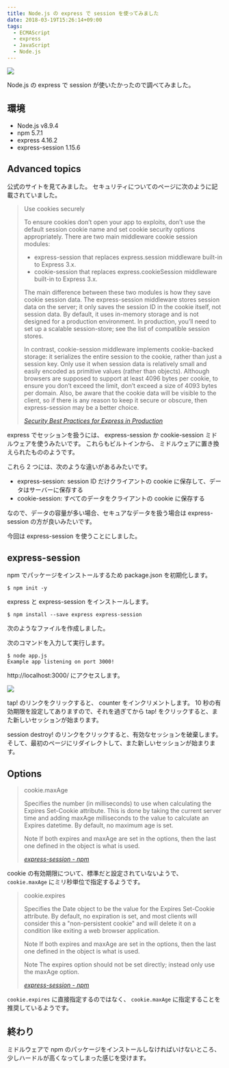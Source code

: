 ```yaml
---
title: Node.js の express で session を使ってみました
date: 2018-03-19T15:26:14+09:00
tags:
  - ECMAScript
  - express
  - JavaScript
  - Node.js
---
```


![](http://expressjs.com/images/favicon.png)

<!--more-->

Node.js の express で session が使いたかったので調べてみました。

## 環境

* Node.js v8.9.4
* npm 5.7.1
* express 4.16.2
* express-session 1.15.6

## Advanced topics

公式のサイトを見てみました。
セキュリティについてのページに次のように記載されていました。

> Use cookies securely
>
> To ensure cookies don’t open your app to exploits, don’t use the default session cookie name and set cookie security options appropriately.
> There are two main middleware cookie session modules:
>
> * express-session that replaces express.session middleware built-in to Express 3.x.
> * cookie-session that replaces express.cookieSession middleware built-in to Express 3.x.
>
> The main difference between these two modules is how they save cookie session data. The express-session middleware stores session data on the server; it only saves the session ID in the cookie itself, not session data. By default, it uses in-memory storage and is not designed for a production environment. In production, you’ll need to set up a scalable session-store; see the list of compatible session stores.
>
> In contrast, cookie-session middleware implements cookie-backed storage: it serializes the entire session to the cookie, rather than just a session key. Only use it when session data is relatively small and easily encoded as primitive values (rather than objects). Although browsers are supposed to support at least 4096 bytes per cookie, to ensure you don’t exceed the limit, don’t exceed a size of 4093 bytes per domain. Also, be aware that the cookie data will be visible to the client, so if there is any reason to keep it secure or obscure, then express-session may be a better choice.
>
> <cite>[Security Best Practices for Express in Production](https://expressjs.com/en/advanced/best-practice-security.html#use-cookies-securely)</cite>

express でセッションを扱うには、 express-session か cookie-session ミドルウェアを使うみたいです。
これらもビルトインから、 ミドルウェアに置き換えられたもののようです。

これら 2 つには、次のような違いがあるみたいです。

* express-session: session ID だけクライアントの cookie に保存して、データはサーバーに保存する
* cookie-session: すべてのデータをクライアントの cookie に保存する

なので、データの容量が多い場合、セキュアなデータを扱う場合は express-session の方が良いみたいです。

今回は express-session を使うことにしました。

## express-session

npm でパッケージをインストールするため package.json を初期化します。

```
$ npm init -y
```

express と express-session をインストールします。

```
$ npm install --save express express-session
```

次のようなファイルを作成しました。

<script src="https://gist.github.com/va2577/3ced1d2faa09ab1822a6f28415111aa8.js"></script>

次のコマンドを入力して実行します。

```
$ node app.js
Example app listening on port 3000!
```

http://localhost:3000/ にアクセスします。

![](/img/108-01.png)

tap! のリンクをクリックすると、 counter をインクリメントします。
10 秒の有効期限を設定してありますので、それを過ぎてから tap! をクリックすると、また新しいセッションが始まります。

session destroy! のリンクをクリックすると、有効なセッションを破棄します。
そして、最初のページにリダイレクトして、また新しいセッションが始まります。

## Options

> cookie.maxAge
>
> Specifies the number (in milliseconds) to use when calculating the Expires Set-Cookie attribute. This is done by taking the current server time and adding maxAge milliseconds to the value to calculate an Expires datetime. By default, no maximum age is set.
>
> Note If both expires and maxAge are set in the options, then the last one defined in the object is what is used.
>
> <cite>[express-session - npm](https://www.npmjs.com/package/express-session)</cite>

cookie の有効期限について、標準だと設定されていないようで、 `cookie.maxAge` にミリ秒単位で指定するようです。

> cookie.expires
>
> Specifies the Date object to be the value for the Expires Set-Cookie attribute. By default, no expiration is set, and most clients will consider this a "non-persistent cookie" and will delete it on a condition like exiting a web browser application.
>
> Note If both expires and maxAge are set in the options, then the last one defined in the object is what is used.
>
> Note The expires option should not be set directly; instead only use the maxAge option.
>
> <cite>[express-session - npm](https://www.npmjs.com/package/express-session)</cite>

`cookie.expires` に直接指定するのではなく、 `cookie.maxAge` に指定することを推奨しているようです。

## 終わり

ミドルウェアで npm のパッケージをインストールしなければいけないところ、少しハードルが高くなってしまった感じを受けます。
